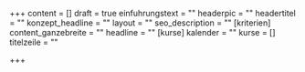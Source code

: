 +++
content = []
draft = true
einfuhrungstext = ""
headerpic = ""
headertitel = ""
konzept_headline = ""
layout = ""
seo_description = ""
[kriterien]
content_ganzebreite = ""
headline = ""
[kurse]
kalender = ""
kurse = []
titelzeile = ""

+++
